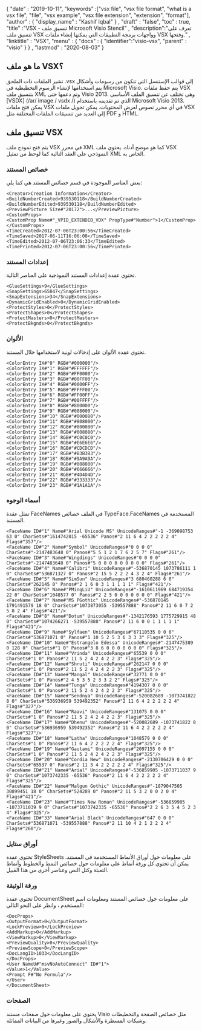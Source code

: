 {
  "date" : "2019-10-11",
  "keywords" :["vsx file", "vsx file format", "what is a vsx file", "file", "vsx example", "vsx file extension", "extension", "format"],
  "author" : {
    "display_name" : "Kashif Iqbal"
} ,
  "draft" : "false",
  "toc" : true,
  "title" :"VSX - تنسيق ملف Microsoft Visio Stencil" ,
  "description":"تعرف على تنسيق ملف VSX وواجهات برمجة التطبيقات التي يمكنها إنشاء ملفات VSX وفتحها." ,
  "linktitle" : "VSX",
  "menu" : {
    "docs" : {
	  "identifier":"visio-vsx",
      "parent" : "visio"
}
} ,
  "lastmod" : "2020-08-03"
}

## ما هو ملف VSX؟

تشير الملفات ذات الملحق .vsx إلى قوالب الإستنسل التي تتكون من رسومات وأشكال يتم استخدامها لإنشاء الرسوم التخطيطية في Microsoft Visio. يتم حفظ ملفات VSX بتنسيق ملف XML وتم دعمها حتى Visio 2013. وهي تختلف عن تنسيق الملف الأساسي [VSDX] (/ar/ image / vsdx /) الذي تم تقديمه باستخدام Microsoft Visio 2013. يمكن فتح ملفات VSX في أي محرر نصوص لعرض المحتويات. يمكن تحويل ملفات VSX إلى العديد من تنسيقات الملفات المختلفة مثل PDF و HTML.

## تنسيق ملف VSX ##

يتم فتح نموذج ملف VSX في محرر XML كما هو موضح أدناه. يحتوي ملف VSX النموذجي على العقد التالية كما لوحظ من تمثيل XML الخاص به.

### خصائص المستند ###

بعض العناصر الموجودة في قسم خصائص المستند هي كما يلي:

```
<Creator>Creation Information</Creator>
<BuildNumberCreated>939530118</BuildNumberCreated>
<BuildNumberEdited>939530118</BuildNumberEdited>
<PreviewPicture Size#"20172">...</PreviewPicture>
<CustomProps>
<CustomProp Name#"_VPID_EXTENDED_VDX" PropType#"Number">1</CustomProp>
</CustomProps>
<TimeCreated>2012-07-06T23:00:56</TimeCreated>
<TimeSaved>2017-06-11T16:06:08</TimeSaved>
<TimeEdited>2012-07-06T23:06:33</TimeEdited>
<TimePrinted>2012-07-06T23:00:56</TimePrinted>
```

### إعدادات المستند ###

تحتوي عقدة إعدادات المستند النموذجية على العناصر التالية.

```
<GlueSettings>9</GlueSettings>
<SnapSettings>65847</SnapSettings>
<SnapExtensions>34</SnapExtensions>
<DynamicGridEnabled>0</DynamicGridEnabled>
<ProtectStyles>0</ProtectStyles>
<ProtectShapes>0</ProtectShapes>
<ProtectMasters>0</ProtectMasters>
<ProtectBkgnds>0</ProtectBkgnds>
```

### الألوان ###

تحتوي عقدة الألوان على إدخالات لونية لاستخدامها خلال المستند.

```
<ColorEntry IX#"0" RGB#"#000000"/>
<ColorEntry IX#"1" RGB#"#FFFFFF"/>
<ColorEntry IX#"2" RGB#"#FF0000"/>
<ColorEntry IX#"3" RGB#"#00FF00"/>
<ColorEntry IX#"4" RGB#"#0000FF"/>
<ColorEntry IX#"5" RGB#"#FFFF00"/>
<ColorEntry IX#"6" RGB#"#FF00FF"/>
<ColorEntry IX#"7" RGB#"#00FFFF"/>
<ColorEntry IX#"8" RGB#"#800000"/>
<ColorEntry IX#"9" RGB#"#008000"/>
<ColorEntry IX#"10" RGB#"#000080"/>
<ColorEntry IX#"11" RGB#"#808000"/>
<ColorEntry IX#"12" RGB#"#800080"/>
<ColorEntry IX#"13" RGB#"#008080"/>
<ColorEntry IX#"14" RGB#"#C0C0C0"/>
<ColorEntry IX#"15" RGB#"#E6E6E6"/>
<ColorEntry IX#"16" RGB#"#CDCDCD"/>
<ColorEntry IX#"17" RGB#"#B3B3B3"/>
<ColorEntry IX#"18" RGB#"#9A9A9A"/>
<ColorEntry IX#"19" RGB#"#808080"/>
<ColorEntry IX#"20" RGB#"#666666"/>
<ColorEntry IX#"21" RGB#"#4D4D4D"/>
<ColorEntry IX#"22" RGB#"#333333"/>
<ColorEntry IX#"23" RGB#"#1A1A1A"/>
```

### أسماء الوجوه ###

تمثل عقدة FaceNames في الملف خصائص TypeFace.FaceNames المستخدمة في المستند.

```
<FaceName ID#"1" Name#"Arial Unicode MS" UnicodeRanges#"-1 -369098753 63 0" CharSets#"1614742015 -65536" Panos#"2 11 6 4 2 2 2 2 2 4" Flags#"357"/>
<FaceName ID#"2" Name#"Symbol" UnicodeRanges#"0 0 0 0" CharSets#"-2147483648 0" Panos#"5 5 1 2 1 7 6 2 5 7" Flags#"261"/>
<FaceName ID#"3" Name#"Wingdings" UnicodeRanges#"0 0 0 0" CharSets#"-2147483648 0" Panos#"5 0 0 0 0 0 0 0 0 0" Flags#"261"/>
<FaceName ID#"4" Name#"Calibri" UnicodeRanges#"-536870145 1073786111 1 0" CharSets#"536871327 0" Panos#"2 15 5 2 2 2 4 3 2 4" Flags#"261"/>
<FaceName ID#"5" Name#"SimSun" UnicodeRanges#"3 680460288 6 0" CharSets#"262145 0" Panos#"2 1 6 0 3 1 1 1 1 1" Flags#"421"/>
<FaceName ID#"6" Name#"PMingLiU" UnicodeRanges#"-1610611969 684719354 22 0" CharSets#"1048577 0" Panos#"2 2 5 0 0 0 0 0 0 0" Flags#"421"/>
<FaceName ID#"7" Name#"MS PGothic" UnicodeRanges#"-536870145 1791491579 18 0" CharSets#"1073873055 -539557888" Panos#"2 11 6 0 7 2 5 8 2 4" Flags#"421"/>
<FaceName ID#"8" Name#"Dotum" UnicodeRanges#"-1342176593 1775729915 48 0" CharSets#"1074266271 -539557888" Panos#"2 11 6 0 0 1 1 1 1 1" Flags#"421"/>
<FaceName ID#"9" Name#"Sylfaen" UnicodeRanges#"67110535 0 0 0" CharSets#"536871071 0" Panos#"1 10 5 2 5 3 6 3 3 3" Flags#"325"/>
<FaceName ID#"10" Name#"Estrangelo Edessa" UnicodeRanges#"-2147475389 0 128 0" CharSets#"1 0" Panos#"3 8 6 0 0 0 0 0 0 0" Flags#"325"/>
<FaceName ID#"11" Name#"Vrinda" UnicodeRanges#"65539 0 0 0" CharSets#"1 0" Panos#"2 11 5 2 4 2 4 2 2 3" Flags#"325"/>
<FaceName ID#"12" Name#"Shruti" UnicodeRanges#"262147 0 0 0" CharSets#"1 0" Panos#"2 11 5 2 4 2 4 2 2 3" Flags#"325"/>
<FaceName ID#"13" Name#"Mangal" UnicodeRanges#"32771 0 0 0" CharSets#"1 0" Panos#"2 4 5 3 5 2 3 3 2 2" Flags#"325"/>
<FaceName ID#"14" Name#"Tunga" UnicodeRanges#"4194307 0 0 0" CharSets#"1 0" Panos#"2 11 5 2 4 2 4 2 2 3" Flags#"325"/>
<FaceName ID#"15" Name#"Sendnya" UnicodeRanges#"-520082689 -1073741822 8 0" CharSets#"536936959 539492352" Panos#"2 11 6 4 2 2 2 2 2 4" Flags#"327"/>
<FaceName ID#"16" Name#"Raavi" UnicodeRanges#"131075 0 0 0" CharSets#"1 0" Panos#"2 11 5 2 4 2 4 2 2 3" Flags#"325"/>
<FaceName ID#"17" Name#"Dhenu" UnicodeRanges#"-520082689 -1073741822 8 0" CharSets#"536936959 539492352" Panos#"2 11 6 4 2 2 2 2 2 4" Flags#"327"/>
<FaceName ID#"18" Name#"Latha" UnicodeRanges#"1048579 0 0 0" CharSets#"1 0" Panos#"2 11 6 4 2 2 2 2 2 4" Flags#"325"/>
<FaceName ID#"19" Name#"Gautami" UnicodeRanges#"2097155 0 0 0" CharSets#"1 0" Panos#"2 11 5 2 4 2 4 2 2 3" Flags#"325"/>
<FaceName ID#"20" Name#"Cordia New" UnicodeRanges#"-2130706429 0 0 0" CharSets#"65537 0" Panos#"2 11 3 4 2 2 2 2 2 4" Flags#"325"/>
<FaceName ID#"21" Name#"Arial" UnicodeRanges#"-536859905 -1073711037 9 0" CharSets#"1073742335 -65536" Panos#"2 11 6 4 2 2 2 2 2 4" Flags#"325"/>
<FaceName ID#"22" Name#"Malgun Gothic" UnicodeRanges#"-1879047505 30899451 18 0" CharSets#"524289 0" Panos#"2 11 5 3 2 0 0 2 0 4" Flags#"421"/>
<FaceName ID#"23" Name#"Times New Roman" UnicodeRanges#"-536859905 -1073711039 9 0" CharSets#"1073742335 -65536" Panos#"2 2 6 3 5 4 5 2 3 4" Flags#"325"/>
<FaceName ID#"33" Name#"Arial Black" UnicodeRanges#"647 0 0 0" CharSets#"536871071 -539557888" Panos#"2 11 10 4 2 1 2 2 2 4" Flags#"260"/>
```

### أوراق ستايل ###

تحتوي عقدة StyleSheets على معلومات حول أوراق الأنماط المستخدمة في المستند. يمكن أن تحتوي كل ورقة أنماط على معلومات حول خصائص النمط والخطوط وأنماط التعبئة وكتل النص وعناصر أخرى من هذا القبيل.

### ورقة الوثيقة ###

تحتوي عقدة DocumentSheet على معلومات حول خصائص المستند ومعلومات اسم المستخدم ، وانظر على النحو التالي:

```
<DocProps>
<OutputFormat>0</OutputFormat>
<LockPreview>0</LockPreview>
<AddMarkup>0</AddMarkup>
<ViewMarkup>0</ViewMarkup>
<PreviewQuality>0</PreviewQuality>
<PreviewScope>0</PreviewScope>
<DocLangID>1033</DocLangID>
</DocProps>
<User NameU#"msvNoAutoConnect" ID#"1">
<Value>1</Value>
<Prompt F#"No Formula"/>
</User>
</DocumentSheet>
```

### الصفحات ###

يحتوي على معلومات حول صفحات مستند Visio مثل خصائص الصفحة والتخطيطات وشبكات المسطرة والأشكال والصور وغيرها من البيانات المماثلة.

